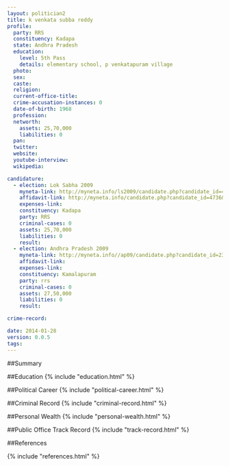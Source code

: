 ```yaml
---
layout: politician2
title: k venkata subba reddy
profile: 
  party: RRS
  constituency: Kadapa
  state: Andhra Pradesh
  education: 
    level: 5th Pass
    details: elementary school, p venkatapuram village
  photo: 
  sex: 
  caste: 
  religion: 
  current-office-title: 
  crime-accusation-instances: 0
  date-of-birth: 1968
  profession: 
  networth: 
    assets: 25,70,000
    liabilities: 0
  pan: 
  twitter: 
  website: 
  youtube-interview: 
  wikipedia: 

candidature: 
  - election: Lok Sabha 2009
    myneta-link: http://myneta.info/ls2009/candidate.php?candidate_id=4736
    affidavit-link: http://myneta.info/candidate.php?candidate_id=4736&scan=original
    expenses-link: 
    constituency: Kadapa 
    party: RRS
    criminal-cases: 0
    assets: 25,70,000
    liabilities: 0
    result:  
  - election: Andhra Pradesh 2009
    myneta-link: http://myneta.info//ap09/candidate.php?candidate_id=2350
    affidavit-link: 
    expenses-link: 
    constituency: Kamalapuram 
    party: rrs
    criminal-cases: 0
    assets: 27,50,000
    liabilities: 0
    result:  

crime-record: 

date: 2014-01-28
version: 0.0.5
tags: 
---
```

##Summary


##Education
{% include "education.html" %}


##Political Career
{% include "political-career.html" %}


##Criminal Record
{% include "criminal-record.html" %}


##Personal Wealth
{% include "personal-wealth.html" %}


##Public Office Track Record
{% include "track-record.html" %}


##References


{% include "references.html" %}